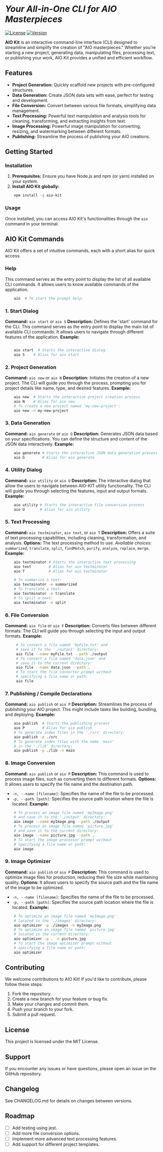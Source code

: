 # *Your All-in-One CLI for AIO Masterpieces*

[![License](https://img.shields.io/badge/License-MIT-blue.svg)](LICENSE) <!-- Add your license badge here -->
[![Version](https://img.shields.io/badge/version-v0.1.0-brightgreen)](CHANGELOG.md) <!-- Add your version badge here -->

**AIO Kit** is an interactive command-line interface (CLI) designed to streamline and simplify the creation of "AIO masterpieces."  Whether you're starting a new project, generating data, manipulating files, processing text, or publishing your work, AIO Kit provides a unified and efficient workflow.

## Features

*   **Project Generation:** Quickly scaffold new projects with pre-configured structures.
*   **Data Generation:** Create JSON data sets with ease, perfect for testing and development.
*   **File Conversion:** Convert between various file formats, simplifying data management.
*   **Text Processing:** Powerful text manipulation and analysis tools for cleaning, transforming, and extracting insights from text.
*   **Image Processing:** Powerful image manipulation for converting, resizing, and watermarking between different formats.
*   **Publishing:** Streamline the process of publishing your AIO creations.

## Getting Started

### Installation

1.  **Prerequisites:** Ensure you have Node.js and npm (or yarn) installed on your system.
2.  **Install AIO Kit globally:**

```bash
    npm install -g aio-kit
```

### Usage

Once installed, you can access AIO Kit's functionalities through the `aio` command in your terminal.

## AIO Kit Commands

AIO Kit offers a set of intuitive commands, each with a short alias for quick access.

### Help
This command serves as the entry point to display the list of all available CLI commands. It allows users to know available commands of the application.

```bash
    aio  # To start the prompt help:
```


### 1. Start Dialog

   **Command:** `aio start` or `aio S`
   **Description:** Defines the 'start' command for the CLI. This command serves as the entry point to display the main list of available CLI commands.
   It allows users to navigate through different features of the application.
   **Example:**

```bash

    aio start  # Starts the interactive dialog
    aio S    # Alias for aio start

```

### 2. Project Generation

   **Command:** `aio new` or `aio N`
   **Description:**  Initiates the creation of a new project. The CLI will guide you through the process, prompting you for project details like name, type, and desired features.
   **Example:**

```bash
    aio new  # Starts the interactive project creation process
    aio N    # Alias for aio new
    # To create a new project named 'my-new-project':
    aio new -n my-new-project
```

### 3. Data Generation

   **Command:** `aio generate` or `aio G`
   **Description:** Generates JSON data based on your specifications. You can define the structure and content of the JSON data interactively.
   **Example:**

```bash
    aio generate # Starts the interactive JSON data generation process
    aio G        # Alias for aio generate
```

### 4. Utility Dialog

   **Command:** `aio utility` or `aio U`
   **Description:** The interactive dialog that allow the users to navigate between AIO-KIT utility functionality. The CLI will guide you through selecting the features, input and output formats.
   **Example:**

```bash
    aio utility # Starts the interactive file conversion process
    aio U       # Alias for aio utility
```

### 5. Text Processing

   **Command:** `aio textminator`, `aio text`, or `aio T`
   **Description:** Offers a suite of text processing capabilities, including cleaning, transformation, and analysis.
   **Options:** The text processing method to use.
    *Available choices*: `summarized`, `translate`, `split`, `findMatch`, `purify`, `analyze`, `replace`, `merge`.
   **Example:**

```bash
    aio textminator # Starts the interactive text processing
    aio text        # Alias for aio textminator
    aio T           # Alias for aio textminator

    # To summarize a text:
    aio textminator -e summarized
    # To translate a text:
    aio textminator -e translate
    # To split a text:
    aio textminator -e split
```
### 6. File Conversion

   **Command:** `aio file` or `aio F`
   **Description:** Converts files between different formats. The CLI will guide you through selecting the input and output formats.
   **Example:**
```bash
     # To convert a file named 'myFile.txt' and 
     # save it to the './output' directory:
     aio file --name myFile.txt --path ./output
     # To convert a file named 'data.json' and 
     # save it to the current directory:
     aio file --name data.json --path .
     # To start the file converter prompt without 
     # specifying a file name or path:
     aio file
```

### 7. Publishing / Compile Declarations

   **Command:** `aio publish` or `aio P`
   **Description:**  Streamlines the process of publishing your AIO project. This might include tasks like building, bundling, and deploying.
   **Example:**

```bash
    aio publish  # Starts the publishing process
    aio P        # Alias for aio publish
    # To generate index files in the './src' directory:
    aio publish -p ./src
    # To generate index files with the name 'main' 
    # in the './lib' directory:
    aio publish -p ./lib -n main
```

### 8. Image Conversion

   **Command:** `aio publish` or `aio P`
   **Description:**  This command is used to process image files, such as converting them to different formats. 
   **Options:** It allows users to specify the file name and the destination path.
  + `-n, --name [filename]`: Specifies the name of the file to be processed.
  + `-p, --path [path]`: Specifies the source path location where the file is located.
   **Example:**

```bash
    # To process an image file named 'myImage.png' 
    # and save it to the './output' directory:
    aio image --name myImage.png --path ./output
    # To process an image file named 'picture.jpg' 
    # and save it to the current directory:
    aio image --name picture.jpg --path .
    # To start the image processor prompt without 
    # specifying a file name or path:
    aio image
```

### 9. Image Optimizer

   **Command:** `aio publish` or `aio P`
   **Description:**  This command is used to optimize image files for production, reducing their file size while maintaining quality.
   **Options:** It allows users to specify the source path and the file name of the image to be optimized.
  + `-n, --name [filename]`: Specifies the name of the file to be processed.
  + `-p, --path [path]`: Specifies the source path location where the file is located.
   **Example:**

```bash
    # To optimize an image file named 'myImage.png' 
    # located in the './images' directory:
    aio optimizer -p ./images -n myImage.png
    # To optimize an image file named 'picture.jpg' 
    # located in the current directory:
    aio optimizer -p . -n picture.jpg
    # To start the image optimizer prompt without 
    # specifying a file name or path:
    aio optimizer
```

## Contributing

We welcome contributions to AIO Kit! If you'd like to contribute, please follow these steps:

1.  Fork the repository.
2.  Create a new branch for your feature or bug fix.
3.  Make your changes and commit them.
4.  Push your branch to your fork.
5.  Submit a pull request.

## License

This project is licensed under the MIT License.

## Support

If you encounter any issues or have questions, please open an issue on the GitHub repository.

## Changelog

See CHANGELOG.md for details on changes between versions.

## Roadmap

* [ ] Add testing using jest.
* [ ] Add more file conversion options.
* [ ] Implement more advanced text processing features.
* [ ] Add support for different project templates.
